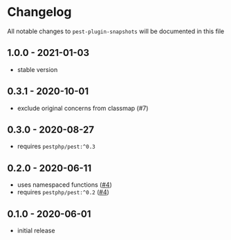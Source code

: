 # Changelog

All notable changes to `pest-plugin-snapshots` will be documented in this file

## 1.0.0 - 2021-01-03

- stable version

## 0.3.1 - 2020-10-01

- exclude original concerns from classmap (#7)

## 0.3.0 - 2020-08-27

- requires `pestphp/pest:^0.3`

## 0.2.0 - 2020-06-11

- uses namespaced functions ([#4](https://github.com/spatie/pest-plugin-snapshots/pull/4))
- requires `pestphp/pest:^0.2` ([#4](https://github.com/spatie/pest-plugin-snapshots/pull/4))

## 0.1.0 - 2020-06-01

- initial release
